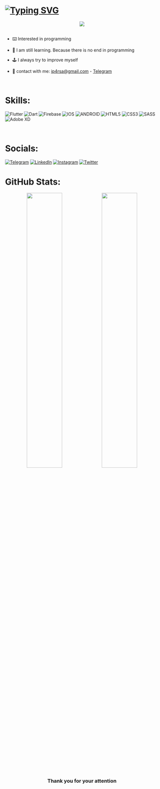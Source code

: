 # <a href="https://git.io/typing-svg"><img src="https://readme-typing-svg.demolab.com?font=Fira+Code&weight=600&size=26&duration=3700&pause=3000&color=B5B5B5&width=435&lines=Here+is+Parsa's+GitHub." alt="Typing SVG" /></a>

<div align="center">
<img src="https://github.com/ip4rsa/TechBlog/assets/117844346/1baab268-f62c-4b90-bd83-54ee4865db55"/>
</div>
<br>

- ⌨️ Interested in programming

- 🎯 I am still learning. Because there is no end in programming

- 🕹️ I always try to improve myself
 
- 📨 contact with me: [ip4rsa@gmail.com](mailto:ip4rsa@gmail.com) - [Telegram](https://t.me/asrapMi)
  
<!-- - 🍕 love the progamming - love the music - love the Sport  -->

<br>

# Skills:
![Flutter](https://img.shields.io/badge/Flutter-%2302569B.svg?style=for-the-badge&logo=Flutter&logoColor=white) ![Dart](https://img.shields.io/badge/dart-%230175C2.svg?style=for-the-badge&logo=dart&logoColor=white) ![Firebase](https://img.shields.io/badge/firebase-%23039BE5.svg?style=for-the-badge&logo=firebase) ![IOS](https://img.shields.io/badge/IOS-%2320232a.svg?style=for-the-badge&logo=apple&logoColor=white) ![ANDROID](https://img.shields.io/badge/android-%2320232a.svg?style=for-the-badge&logo=android&logoColor=%a4c639) ![HTML5](https://img.shields.io/badge/html5-%23E34F26.svg?style=for-the-badge&logo=html5&logoColor=white) ![CSS3](https://img.shields.io/badge/css3-%231572B6.svg?style=for-the-badge&logo=css3&logoColor=white) ![SASS](https://img.shields.io/badge/SASS-hotpink.svg?style=for-the-badge&logo=SASS&logoColor=white) ![Adobe XD](https://img.shields.io/badge/Adobe%20XD-470137?style=for-the-badge&logo=Adobe%20XD&logoColor=#FF61F6)

<br>

# Socials:
[![Telegram](https://img.shields.io/badge/Telegram-%237289DA.svg?logo=telegram&logoColor=white)](https://t.me/asrapMi)
[![LinkedIn](https://img.shields.io/badge/LinkedIn-%230077B5.svg?logo=linkedin&logoColor=white)](https://linkedin.com/in/ParsaSajjadian)
[![Instagram](https://img.shields.io/badge/Instagram-%23E4405F.svg?logo=Instagram&logoColor=white)](https://instagram.com/ip4rsa)
[![Twitter](https://img.shields.io/badge/Twitter-%231DA1F2.svg?logo=Twitter&logoColor=white)](https://twitter.com/PatsaTesla) 


# GitHub Stats:
<p align="center">
  <img width="48%" src="https://github-readme-stats.vercel.app/api?username=ip4rsa&count_private=true&show_icons=true&theme=dark&hide_border=true"/>
  <img width="48%" src="https://github-readme-streak-stats.herokuapp.com/?user=ip4rsa&theme=dark&hide_border=true&include_all_commits=true&count_private=false&layout=compact"/>
</p>

#

<div align="center">
 
### Thank you for your attention
 
</div>
 
 <!-- ## ❤️ donate
  [![BuyMeACoffee](https://img.shields.io/badge/Buy%20Me%20a%20Coffee-ffdd00?style=for-the-badge&logo=buy-me-a-coffee&logoColor=black)](https://buymeacoffee.com/ip4rsa) [![Ko-Fi](https://img.shields.io/badge/Ko--fi-F16061?style=for-the-badge&logo=ko-fi&logoColor=white)](https://www.coffeebede.com/parsatesla)  -->


  
<!-- Proudly created with GPRM ( https://gprm.itsvg.in ) -->
